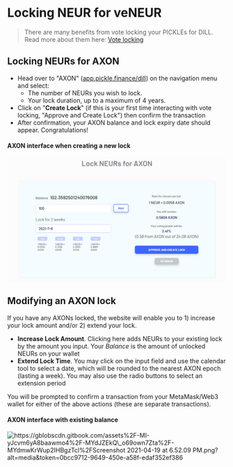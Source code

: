 # Locking NEUR for veNEUR

> There are many benefits from vote locking your PICKLEs for DILL. Read more about them here: [Vote locking](https://www.notion.so/Vote-locking-ac8569063610444fbfa042fa7ab5e5c2)

## **Locking NEURs for AXON**

* Head over to "AXON" \([app.pickle.finance/dill](https://app.pickle.finance/dill)\) on the navigation menu and select:
  * The number of NEURs you wish to lock.
  * Your lock duration, up to a maximum of 4 years.
* Click on "**Create Lock**" \(if this is your first time interacting with vote locking, "Approve and Create Lock"\) then confirm the transaction
* After confirmation, your AXON balance and lock expiry date should appear. Congratulations!

#### AXON interface when creating a new lock

![](../.gitbook/assets/image%20%288%29.png)

## **Modifying an AXON lock**

If you have any AXONs locked, the website will enable you to 1\) increase your lock amount and/or 2\) extend your lock.

* **Increase Lock Amount**. Clicking here adds NEURs to your existing lock by the amount you input. Your _Balance_ is the amount of unlocked NEURs on your wallet
* **Extend Lock Time**. You may click on the input field and use the calendar tool to select a date, which will be rounded to the nearest AXON epoch \(lasting a week\). You may also use the radio buttons to select an extension period

You will be prompted to confirm a transaction from your MetaMask/Web3 wallet for either of the above actions \(these are separate transactions\).

#### AXON interface with existing balance

![https://gblobscdn.gitbook.com/assets%2F-MI-yJcvm6yA8baawmo4%2F-MYdJZEkQ\_o69own7Zta%2F-MYdmwKrWup2IHBgzTcl%2FScreenshot 2021-04-19 at 6.52.09 PM.png?alt=media&amp;token=0bcc9712-9649-450e-a58f-edaf352ef386](https://gblobscdn.gitbook.com/assets%2F-MI-yJcvm6yA8baawmo4%2F-MYdJZEkQ_o69own7Zta%2F-MYdmwKrWup2IHBgzTcl%2FScreenshot%202021-04-19%20at%206.52.09%20PM.png?alt=media&token=0bcc9712-9649-450e-a58f-edaf352ef386)

